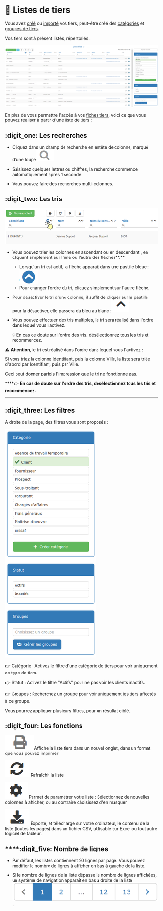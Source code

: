 # 📎 Listes de tiers

Vous avez [créé](les-clients/creer-un-client-ou-prospect.md) ou [importé](importer.md) vos tiers, peut-être créé des [catégories](categories-et-groupes-de-tiers.md#categories) et [groupes de tiers](categories-et-groupes-de-tiers.md#groupes-de-tiers).

Vos tiers sont à présent listés, répertoriés.

![](../../.gitbook/assets/screenshot-197-.png)



En plus de vous permettre l'accès à vos [fiches tiers](les-clients/la-fiche-client-en-details.md), voici ce que vous pouvez réaliser à partir d'une liste de tiers :



## :digit_one: Les recherches

*   Cliquez dans un champ de recherche en entête de colonne, marqué d'une loupe![](../../.gitbook/assets/screenshot-198-.png)


*   Saisissez quelques lettres ou chiffres, la recherche commence automatiquement après 1 seconde


* Vous pouvez faire des recherches multi-colonnes.



## :digit_two: **Les tris**

![](../../.gitbook/assets/screenshot-200a-.png)

* Vous pouvez trier les colonnes en ascendant  ou en descendant , en cliquant simplement sur l'une ou l'autre des flèches**.**
  * Lorsqu'un tri est actif, la flèche apparaît dans une pastille bleue :![](../../.gitbook/assets/screenshot-201-.png)
  *   Pour changer l'ordre du tri, cliquez simplement sur l'autre flèche.


*   Pour désactiver le tri d'une colonne, il suffit de cliquer sur la pastille pour la désactiver, elle passera du bleu au blanc :![](../../.gitbook/assets/screenshot-202-.png)


*   Vous pouvez effectuer des tris multiples, le tri sera réalisé dans l'ordre dans lequel vous l'activez. 

    :bulb: En cas de doute sur l'ordre des tris, désélectionnez tous les tris et recommencez.

:warning: **Attention**, le tri est réalisé dans l'ordre dans lequel vous l'activez :

Si vous triez la colonne Identifiant, puis la colonne Ville, la liste sera triée d'abord par Identifiant, puis par Ville.

Ceci peut donner parfois l'impression que le tri ne fonctionne pas.

****:point_right: **En cas de doute sur l'ordre des tris, désélectionnez tous les tris et recommencez.**

****

## :digit_three: Les filtres

A droite de la page, des filtres vous sont proposés :

![](../../.gitbook/assets/screenshot-209-.png)

:point_right: Catégorie : Activez le filtre d'une catégorie de tiers pour voir uniquement ce type de tiers.

:point_right: Statut : Activez le filtre "Actifs" pour ne pas voir les clients inactifs.

:point_right: Groupes : Recherchez un groupe pour voir uniquement les tiers affectés à ce groupe.

Vous pourrez appliquer plusieurs filtres, pour un résultat ciblé.



## :digit_four: **Les fonctions** 

![](../../.gitbook/assets/screenshot-185a-.png)Affiche la liste tiers dans un nouvel onglet, dans un format que vous pouvez imprimer

 ![](../../.gitbook/assets/screenshot-203-.png) Rafraîchit la liste

 ![](../../.gitbook/assets/screenshot-204-.png)  Permet de paramétrer votre liste : Sélectionnez de nouvelles colonnes à afficher, ou au contraire choisissez d'en masquer

 ![](../../.gitbook/assets/screenshot-205-.png) Exporte, et télécharge sur votre ordinateur, le contenu de la liste (toutes les pages) dans un fichier CSV, utilisable sur Excel ou tout autre logiciel de tableur.

##

## ****:digit_five: **Nombre de lignes**

*   Par défaut, les listes contiennent 20 lignes par page. Vous pouvez modifier le nombre de lignes à afficher en bas à gauche de la liste.


* Si le nombre de lignes de la liste dépasse le nombre de lignes affichées, un système de navigation apparaît en bas à droite de la liste![](../../.gitbook/assets/screenshot-207-.png).
